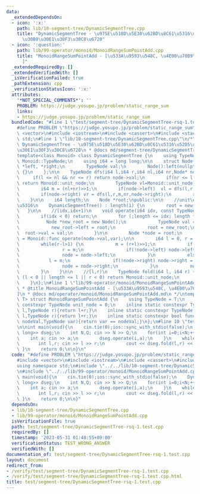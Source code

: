 ```yaml
---
data:
  _extendedDependsOn:
  - icon: ':x:'
    path: lib/10-segment-tree/DynamicSegmentTree.cpp
    title: "DynamicSegmentTree - \u975E\u518D\u5E30\u62BD\u8C61\u5316\u52D5\u7684\u30BB\
      \u30B0\u30E1\u30F3\u30C8\u6728"
  - icon: ':question:'
    path: lib/99-operator/monoid/MonoidRangeSumPointAdd.cpp
    title: "MonoidRangeSumPointAdd - [\u533A\u9593\u548C, \u4E00\u70B9\u52A0\u7B97\
      ]"
  _extendedRequiredBy: []
  _extendedVerifiedWith: []
  _isVerificationFailed: true
  _pathExtension: cpp
  _verificationStatusIcon: ':x:'
  attributes:
    '*NOT_SPECIAL_COMMENTS*': ''
    PROBLEM: https://judge.yosupo.jp/problem/static_range_sum
    links:
    - https://judge.yosupo.jp/problem/static_range_sum
  bundledCode: "#line 1 \"test/segment-tree/DynamicSegmentTree-rsq-1.test.cpp\"\n\
    #define PROBLEM \"https://judge.yosupo.jp/problem/static_range_sum\"\n\n#include\
    \ <vector>\n#include <iostream>\n#include <cassert>\n#include <stack>\nusing namespace\
    \ std;\n#line 1 \"lib/10-segment-tree/DynamicSegmentTree.cpp\"\n/*\n * @title\
    \ DynamicSegmentTree - \u975E\u518D\u5E30\u62BD\u8C61\u5316\u52D5\u7684\u30BB\u30B0\
    \u30E1\u30F3\u30C8\u6728\n * @docs md/segment-tree/DynamicSegmentTree.md\n */\n\
    template<class Monoid> class DynamicSegmentTree {\n    using TypeNode = typename\
    \ Monoid::TypeNode;\n    using i64 = long long;\n\n    struct Node{\n        Node\
    \ *left, *right;\n        TypeNode val;\n        Node():left(nullptr),right(nullptr),val(Monoid::unit_node)\
    \ {}\n    };\n\n    TypeNode dfs(i64 l,i64 r,i64 nl,i64 nr,Node* node) {\n   \
    \     if(l <= nl && nr <= r) return node->val;\n        if(nr <= l || r <= nl)\
    \ return Monoid::unit_node;\n        TypeNode vl=Monoid::unit_node, vr=Monoid::unit_node;\n\
    \        i64 m = (nl+nr)>>1;\n        if(node->left)  vl = dfs(l,r,nl,m,node->left);\n\
    \        if(node->right) vr = dfs(l,r,m,nr,node->right);\n        return Monoid::func_fold(vl,vr);\n\
    \    }\n\n    i64 length;\n    Node *root;\npublic:\n\n    //unit\u3067\u521D\u671F\
    \u5316\n    DynamicSegmentTree() : length(1) {\n        root = new Node();\n \
    \   }\n\n    //[idx,idx+1)\n    void operate(i64 idx, const TypeNode var) {\n\
    \        if(idx < 0) return;\n        for (;length <= idx; length *= 2) {\n  \
    \          Node *new_root = new Node();\n            TypeNode val = root->val;\n\
    \            new_root->left = root;\n            root = new_root;\n          \
    \  root->val = val;\n        }\n\n        Node *node = root;\n        node->val\
    \ = Monoid::func_operate(node->val,var);\n\n        i64 l = 0, r = length, m;\n\
    \        while(r-l>1) {\n            m = (r+l)>>1;\n            if(idx<m) {\n\
    \                r = m;\n                if(!node->left) node->left=new Node();\n\
    \                node = node->left;\n            }\n            else {\n     \
    \           l = m;\n                if(!node->right) node->right = new Node();\n\
    \                node = node->right;\n            }\n            node->val = Monoid::func_operate(node->val,var);\n\
    \        }\n    }\n\n    //[l,r)\n    TypeNode fold(i64 l, i64 r) {\n        if\
    \ (l < 0 || length <= l || r < 0) return Monoid::unit_node;\n        return dfs(l,r,0,length,root);\n\
    \    }\n};\n#line 1 \"lib/99-operator/monoid/MonoidRangeSumPointAdd.cpp\"\n/*\n\
    \ * @title MonoidRangeSumPointAdd - [\u533A\u9593\u548C, \u4E00\u70B9\u52A0\u7B97\
    ]\n * @docs md/operator/monoid/MonoidRangeSumPointAdd.md\n */\ntemplate<class\
    \ T> struct MonoidRangeSumPointAdd {\n    using TypeNode = T;\n    inline static\
    \ constexpr TypeNode unit_node = 0;\n    inline static constexpr TypeNode func_fold(TypeNode\
    \ l,TypeNode r){return l+r;}\n    inline static constexpr TypeNode func_operate(TypeNode\
    \ l,TypeNode r){return l+r;}\n    inline static constexpr bool func_check(TypeNode\
    \ nodeVal,TypeNode var){return var == nodeVal;}\n};\n#line 10 \"test/segment-tree/DynamicSegmentTree-rsq-1.test.cpp\"\
    \n\nint main(void){\n    cin.tie(0);ios::sync_with_stdio(false);\n    DynamicSegmentTree<MonoidRangeSumPointAdd<long\
    \ long>> dseg;\n    int N,Q; cin >> N >> Q;\n    for(int i=0;i<N;++i) {\n    \
    \    int a; cin >> a;\n        dseg.operate(i,a);\n    }\n    while(Q--) {\n \
    \       int l,r; cin >> l >> r;\n        cout << dseg.fold(l,r) << endl;\n   \
    \ }\n    return 0;\n\n}\n"
  code: "#define PROBLEM \"https://judge.yosupo.jp/problem/static_range_sum\"\n\n\
    #include <vector>\n#include <iostream>\n#include <cassert>\n#include <stack>\n\
    using namespace std;\n#include \"../../lib/10-segment-tree/DynamicSegmentTree.cpp\"\
    \n#include \"../../lib/99-operator/monoid/MonoidRangeSumPointAdd.cpp\"\n\nint\
    \ main(void){\n    cin.tie(0);ios::sync_with_stdio(false);\n    DynamicSegmentTree<MonoidRangeSumPointAdd<long\
    \ long>> dseg;\n    int N,Q; cin >> N >> Q;\n    for(int i=0;i<N;++i) {\n    \
    \    int a; cin >> a;\n        dseg.operate(i,a);\n    }\n    while(Q--) {\n \
    \       int l,r; cin >> l >> r;\n        cout << dseg.fold(l,r) << endl;\n   \
    \ }\n    return 0;\n\n}"
  dependsOn:
  - lib/10-segment-tree/DynamicSegmentTree.cpp
  - lib/99-operator/monoid/MonoidRangeSumPointAdd.cpp
  isVerificationFile: true
  path: test/segment-tree/DynamicSegmentTree-rsq-1.test.cpp
  requiredBy: []
  timestamp: '2023-05-31 01:48:55+09:00'
  verificationStatus: TEST_WRONG_ANSWER
  verifiedWith: []
documentation_of: test/segment-tree/DynamicSegmentTree-rsq-1.test.cpp
layout: document
redirect_from:
- /verify/test/segment-tree/DynamicSegmentTree-rsq-1.test.cpp
- /verify/test/segment-tree/DynamicSegmentTree-rsq-1.test.cpp.html
title: test/segment-tree/DynamicSegmentTree-rsq-1.test.cpp
---
```

